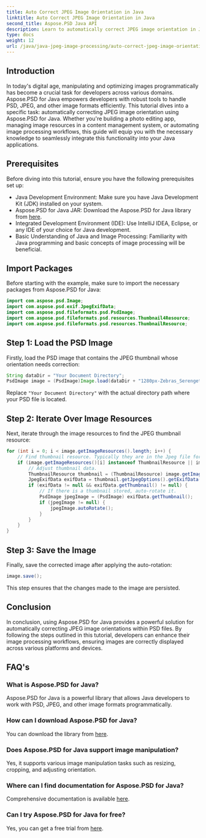 ```yaml
---
title: Auto Correct JPEG Image Orientation in Java
linktitle: Auto Correct JPEG Image Orientation in Java
second_title: Aspose.PSD Java API
description: Learn to automatically correct JPEG image orientation in Java using Aspose.PSD. Enhance your image processing skills effortlessly.
type: docs
weight: 12
url: /java/java-jpeg-image-processing/auto-correct-jpeg-image-orientation-java/
---
```

## Introduction
In today's digital age, manipulating and optimizing images programmatically has become a crucial task for developers across various domains. Aspose.PSD for Java empowers developers with robust tools to handle PSD, JPEG, and other image formats efficiently. This tutorial dives into a specific task: automatically correcting JPEG image orientation using Aspose.PSD for Java. Whether you're building a photo editing app, managing image resources in a content management system, or automating image processing workflows, this guide will equip you with the necessary knowledge to seamlessly integrate this functionality into your Java applications.
## Prerequisites
Before diving into this tutorial, ensure you have the following prerequisites set up:
- Java Development Environment: Make sure you have Java Development Kit (JDK) installed on your system.
- Aspose.PSD for Java JAR: Download the Aspose.PSD for Java library from [here](https://releases.aspose.com/psd/java/).
- Integrated Development Environment (IDE): Use IntelliJ IDEA, Eclipse, or any IDE of your choice for Java development.
- Basic Understanding of Java and Image Processing: Familiarity with Java programming and basic concepts of image processing will be beneficial.

## Import Packages
Before starting with the example, make sure to import the necessary packages from Aspose.PSD for Java:
```java
import com.aspose.psd.Image;
import com.aspose.psd.exif.JpegExifData;
import com.aspose.psd.fileformats.psd.PsdImage;
import com.aspose.psd.fileformats.psd.resources.Thumbnail4Resource;
import com.aspose.psd.fileformats.psd.resources.ThumbnailResource;
```
## Step 1: Load the PSD Image
Firstly, load the PSD image that contains the JPEG thumbnail whose orientation needs correction:
```java
String dataDir = "Your Document Directory";
PsdImage image = (PsdImage)Image.load(dataDir + "1280px-Zebras_Serengeti.psd");
```
Replace `"Your Document Directory"` with the actual directory path where your PSD file is located.
## Step 2: Iterate Over Image Resources
Next, iterate through the image resources to find the JPEG thumbnail resource:
```java
for (int i = 0; i < image.getImageResources().length; i++) {
    // Find thumbnail resource. Typically they are in the Jpeg file format.
    if (image.getImageResources()[i] instanceof ThumbnailResource || image.getImageResources()[i] instanceof Thumbnail4Resource) {
        // Adjust thumbnail data.
        ThumbnailResource thumbnail = (ThumbnailResource) image.getImageResources()[i];
        JpegExifData exifData = thumbnail.getJpegOptions().getExifData();
        if (exifData != null && exifData.getThumbnail() != null) {
            // If there is a thumbnail stored, auto-rotate it.
            PsdImage jpegImage = (PsdImage) exifData.getThumbnail();
            if (jpegImage != null) {
                jpegImage.autoRotate();
            }
        }
    }
}
```
## Step 3: Save the Image
Finally, save the corrected image after applying the auto-rotation:
```java
image.save();
```
This step ensures that the changes made to the image are persisted.

## Conclusion
In conclusion, using Aspose.PSD for Java provides a powerful solution for automatically correcting JPEG image orientations within PSD files. By following the steps outlined in this tutorial, developers can enhance their image processing workflows, ensuring images are correctly displayed across various platforms and devices.
## FAQ's
### What is Aspose.PSD for Java?
Aspose.PSD for Java is a powerful library that allows Java developers to work with PSD, JPEG, and other image formats programmatically.
### How can I download Aspose.PSD for Java?
You can download the library from [here](https://releases.aspose.com/psd/java/).
### Does Aspose.PSD for Java support image manipulation?
Yes, it supports various image manipulation tasks such as resizing, cropping, and adjusting orientation.
### Where can I find documentation for Aspose.PSD for Java?
Comprehensive documentation is available [here](https://reference.aspose.com/psd/java/).
### Can I try Aspose.PSD for Java for free?
Yes, you can get a free trial from [here](https://releases.aspose.com/).
